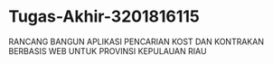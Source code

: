 # Tugas-Akhir-3201816115
RANCANG BANGUN APLIKASI PENCARIAN KOST DAN KONTRAKAN BERBASIS WEB UNTUK PROVINSI KEPULAUAN RIAU
